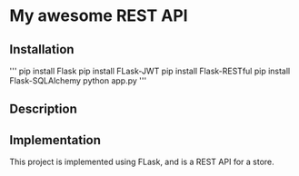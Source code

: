 # My awesome REST API

## Installation

'''
pip install Flask
pip install FLask-JWT
pip install Flask-RESTful
pip install Flask-SQLAlchemy
python app.py
'''

## Description



## Implementation

This project is implemented using FLask, and is a REST API for a store.
